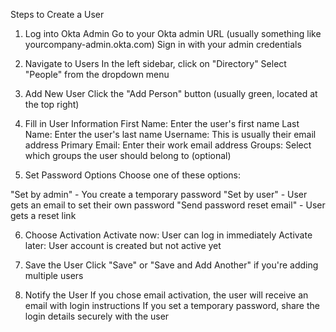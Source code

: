Steps to Create a User
1. Log into Okta Admin
Go to your Okta admin URL (usually something like yourcompany-admin.okta.com)
Sign in with your admin credentials

2. Navigate to Users
In the left sidebar, click on "Directory"
Select "People" from the dropdown menu

3. Add New User
Click the "Add Person" button (usually green, located at the top right)

4. Fill in User Information
First Name: Enter the user's first name
Last Name: Enter the user's last name
Username: This is usually their email address
Primary Email: Enter their work email address
Groups: Select which groups the user should belong to (optional)

5. Set Password Options
Choose one of these options:

"Set by admin" - You create a temporary password
"Set by user" - User gets an email to set their own password
"Send password reset email" - User gets a reset link


6. Choose Activation
Activate now: User can log in immediately
Activate later: User account is created but not active yet

7. Save the User
Click "Save" or "Save and Add Another" if you're adding multiple users

8. Notify the User
If you chose email activation, the user will receive an email with login instructions
If you set a temporary password, share the login details securely with the user
